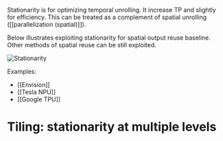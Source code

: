 Stationarity is for optimizing temporal unrolling. It increase TP and slightly for efficiency. This can be treated as a complement of spatial unrolling ([[parallelization (spatial)]]). 

Below illustrates exploiting stationarity for spatial output reuse baseline. Other methods of spatial reuse can be still exploited. 
  
![Stationarity](stationarity.png)

Examples: 
- [[Envision]]
- [[Tesla NPU]]
- [[Google TPU]]

# Tiling: stationarity at multiple levels


